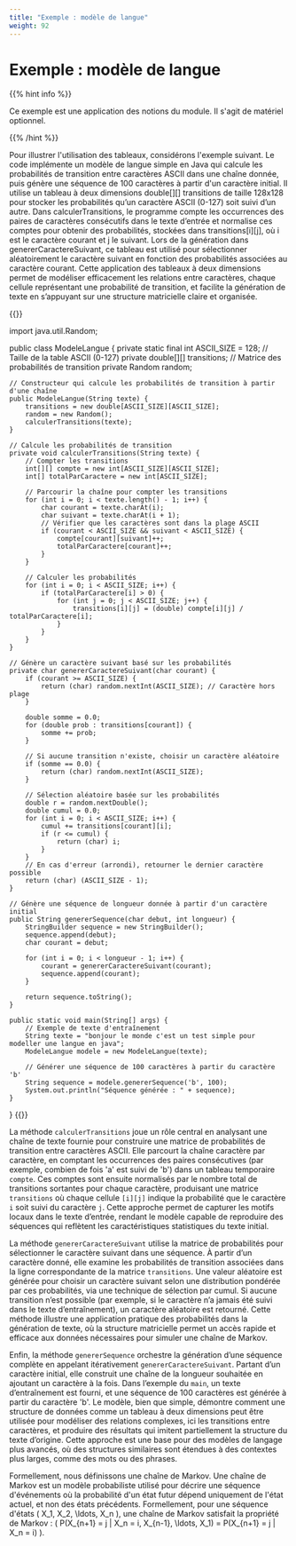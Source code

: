 ```yaml
---
title: "Exemple : modèle de langue"
weight: 92
---
```


# Exemple : modèle de langue


{{% hint info %}}

Ce exemple est une application des notions du module. Il s'agit de matériel optionnel.

{{% /hint %}}

Pour illustrer l'utilisation des tableaux, considérons l'exemple suivant. Le code implémente un modèle de langue simple en Java qui calcule les probabilités de transition entre caractères ASCII dans une chaîne donnée, puis génère une séquence de 100 caractères à partir d'un caractère initial. Il utilise un tableau à deux dimensions double[][] transitions de taille 128x128 pour stocker les probabilités qu’un caractère ASCII (0-127) soit suivi d’un autre. Dans calculerTransitions, le programme compte les occurrences des paires de caractères consécutifs dans le texte d’entrée et normalise ces comptes pour obtenir des probabilités, stockées dans transitions[i][j], où i est le caractère courant et j le suivant. Lors de la génération dans genererCaractereSuivant, ce tableau est utilisé pour sélectionner aléatoirement le caractère suivant en fonction des probabilités associées au caractère courant. Cette application des tableaux à deux dimensions permet de modéliser efficacement les relations entre caractères, chaque cellule représentant une probabilité de transition, et facilite la génération de texte en s’appuyant sur une structure matricielle claire et organisée.

{{<inlineJava path="ModeleLangue.java" lang="java">}}

import java.util.Random;

public class ModeleLangue {
    private static final int ASCII_SIZE = 128; // Taille de la table ASCII (0-127)
    private double[][] transitions; // Matrice des probabilités de transition
    private Random random;

    // Constructeur qui calcule les probabilités de transition à partir d'une chaîne
    public ModeleLangue(String texte) {
        transitions = new double[ASCII_SIZE][ASCII_SIZE];
        random = new Random();
        calculerTransitions(texte);
    }

    // Calcule les probabilités de transition
    private void calculerTransitions(String texte) {
        // Compter les transitions
        int[][] compte = new int[ASCII_SIZE][ASCII_SIZE];
        int[] totalParCaractere = new int[ASCII_SIZE];

        // Parcourir la chaîne pour compter les transitions
        for (int i = 0; i < texte.length() - 1; i++) {
            char courant = texte.charAt(i);
            char suivant = texte.charAt(i + 1);
            // Vérifier que les caractères sont dans la plage ASCII
            if (courant < ASCII_SIZE && suivant < ASCII_SIZE) {
                compte[courant][suivant]++;
                totalParCaractere[courant]++;
            }
        }

        // Calculer les probabilités
        for (int i = 0; i < ASCII_SIZE; i++) {
            if (totalParCaractere[i] > 0) {
                for (int j = 0; j < ASCII_SIZE; j++) {
                    transitions[i][j] = (double) compte[i][j] / totalParCaractere[i];
                }
            }
        }
    }

    // Génère un caractère suivant basé sur les probabilités
    private char genererCaractereSuivant(char courant) {
        if (courant >= ASCII_SIZE) {
            return (char) random.nextInt(ASCII_SIZE); // Caractère hors plage
        }

        double somme = 0.0;
        for (double prob : transitions[courant]) {
            somme += prob;
        }

        // Si aucune transition n'existe, choisir un caractère aléatoire
        if (somme == 0.0) {
            return (char) random.nextInt(ASCII_SIZE);
        }

        // Sélection aléatoire basée sur les probabilités
        double r = random.nextDouble();
        double cumul = 0.0;
        for (int i = 0; i < ASCII_SIZE; i++) {
            cumul += transitions[courant][i];
            if (r <= cumul) {
                return (char) i;
            }
        }
        // En cas d'erreur (arrondi), retourner le dernier caractère possible
        return (char) (ASCII_SIZE - 1);
    }

    // Génère une séquence de longueur donnée à partir d'un caractère initial
    public String genererSequence(char debut, int longueur) {
        StringBuilder sequence = new StringBuilder();
        sequence.append(debut);
        char courant = debut;

        for (int i = 0; i < longueur - 1; i++) {
            courant = genererCaractereSuivant(courant);
            sequence.append(courant);
        }

        return sequence.toString();
    }

    public static void main(String[] args) {
        // Exemple de texte d'entraînement
        String texte = "bonjour le monde c'est un test simple pour modeller une langue en java";
        ModeleLangue modele = new ModeleLangue(texte);
        
        // Générer une séquence de 100 caractères à partir du caractère 'b'
        String sequence = modele.genererSequence('b', 100);
        System.out.println("Séquence générée : " + sequence);
    }
}
{{</inlineJava>}}

La méthode `calculerTransitions` joue un rôle central en analysant une chaîne de texte fournie pour construire une matrice de probabilités de transition entre caractères ASCII. Elle parcourt la chaîne caractère par caractère, en comptant les occurrences des paires consécutives (par exemple, combien de fois 'a' est suivi de 'b') dans un tableau temporaire `compte`. Ces comptes sont ensuite normalisés par le nombre total de transitions sortantes pour chaque caractère, produisant une matrice `transitions` où chaque cellule `[i][j]` indique la probabilité que le caractère `i` soit suivi du caractère `j`. Cette approche permet de capturer les motifs locaux dans le texte d’entrée, rendant le modèle capable de reproduire des séquences qui reflètent les caractéristiques statistiques du texte initial.

La méthode `genererCaractereSuivant` utilise la matrice de probabilités pour sélectionner le caractère suivant dans une séquence. À partir d’un caractère donné, elle examine les probabilités de transition associées dans la ligne correspondante de la matrice `transitions`. Une valeur aléatoire est générée pour choisir un caractère suivant selon une distribution pondérée par ces probabilités, via une technique de sélection par cumul. Si aucune transition n’est possible (par exemple, si le caractère n’a jamais été suivi dans le texte d’entraînement), un caractère aléatoire est retourné. Cette méthode illustre une application pratique des probabilités dans la génération de texte, où la structure matricielle permet un accès rapide et efficace aux données nécessaires pour simuler une chaîne de Markov.

Enfin, la méthode `genererSequence` orchestre la génération d’une séquence complète en appelant itérativement `genererCaractereSuivant`. Partant d’un caractère initial, elle construit une chaîne de la longueur souhaitée en ajoutant un caractère à la fois. Dans l’exemple du `main`, un texte d’entraînement est fourni, et une séquence de 100 caractères est générée à partir du caractère 'b'. Le modèle, bien que simple, démontre comment une structure de données comme un tableau à deux dimensions peut être utilisée pour modéliser des relations complexes, ici les transitions entre caractères, et produire des résultats qui imitent partiellement la structure du texte d’origine. Cette approche est une base pour des modèles de langage plus avancés, où des structures similaires sont étendues à des contextes plus larges, comme des mots ou des phrases.

Formellement, nous définissons une chaîne de Markov. Une chaîne de Markov est un modèle probabiliste utilisé pour décrire une séquence d'événements où la probabilité d'un état futur dépend uniquement de l'état actuel, et non des états précédents. Formellement, pour une séquence d'états \( X_1, X_2, \ldots, X_n \), une chaîne de Markov satisfait la propriété de Markov : \( P(X_{n+1} = j | X_n = i, X_{n-1}, \ldots, X_1) = P(X_{n+1} = j | X_n = i) \). 

